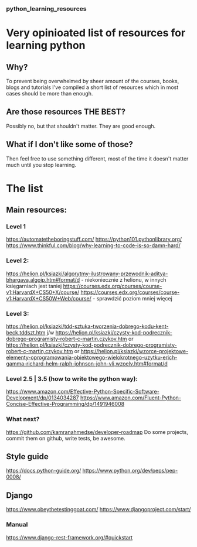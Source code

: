 ### python_learning_resources

# Very opinioated list of resources for learning python

## Why?

To prevent being overwhelmed by sheer amount of the courses, books, blogs and tutorials
I've compiled a short list of resources which in most cases should be more than enough.

## Are those resources THE BEST?

Possibly no, but that shouldn't matter. They are good enough.

## What if I don't like some of those?

Then feel free to use something different, most of the time it doesn't matter much until you stop learning.


# The list

## Main resources:

### Level 1
https://automatetheboringstuff.com/
https://python101.pythonlibrary.org/
https://www.thinkful.com/blog/why-learning-to-code-is-so-damn-hard/


### Level 2:
https://helion.pl/ksiazki/algorytmy-ilustrowany-przewodnik-aditya-bhargava,algoip.htm#format/d - niekoniecznie z helionu, w innych księgarniach jest taniej
https://courses.edx.org/courses/course-v1:HarvardX+CS50+X/course/
https://courses.edx.org/courses/course-v1:HarvardX+CS50W+Web/course/ - sprawdzić poziom mniej więcej

### Level 3:
https://helion.pl/ksiazki/tdd-sztuka-tworzenia-dobrego-kodu-kent-beck,tddszt.htm j/w
https://helion.pl/ksiazki/czysty-kod-podrecznik-dobrego-programisty-robert-c-martin,czykov.htm
or https://helion.pl/ksiazki/czysty-kod-podrecznik-dobrego-programisty-robert-c-martin,czykov.htm or https://helion.pl/ksiazki/wzorce-projektowe-elementy-oprogramowania-obiektowego-wielokrotnego-uzytku-erich-gamma-richard-helm-ralph-johnson-john-vli,wzoelv.htm#format/d

### Level 2.5 |  3.5 (how to write the python way):
https://www.amazon.com/Effective-Python-Specific-Software-Development/dp/0134034287
https://www.amazon.com/Fluent-Python-Concise-Effective-Programming/dp/1491946008


### What next?
https://github.com/kamranahmedse/developer-roadmap
Do some projects, commit them on github, write tests, be awesome.

## Style guide
https://docs.python-guide.org/
https://www.python.org/dev/peps/pep-0008/

## Django
https://www.obeythetestinggoat.com/
https://www.djangoproject.com/start/

### Manual
https://www.django-rest-framework.org/#quickstart

